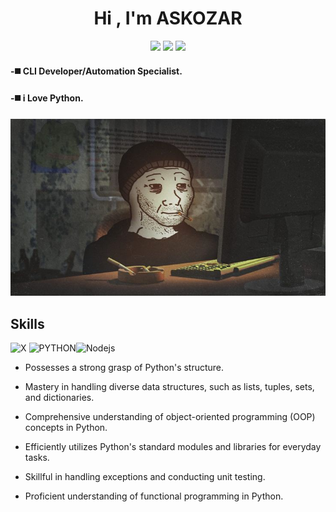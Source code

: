 <h1 align="center">Hi , I'm ASKOZAR </h1>
<p align="center">
    <a href="https://t.me/ASKOZAR"><img src="https://img.shields.io/badge/telegram-%231d1f1e?style=flat&logo=telegram&logoColor=white" /></a>
    <a href="https://www.instagram.com/n5n5_"><img src="https://img.shields.io/badge/instagram-%231d1f1e?style=flat&logo=instagram&logoColor=white" /></a>
    <a href="https://www.facebook.com/100077501528589"><img src="https://img.shields.io/badge/facebook-%231d1f1e?style=flat&logo=facebook&logoColor=white" /></a>
</p>

<h4>-◼️ CLI Developer/Automation Specialist. </h4>
<h4>-◼️ i Love Python. </h4>

![X](65bb8be8de8743022f718c4de898b429.jpg)
## Skills 

![X](https://img.shields.io/badge/Programming%20Languages_:-%231d1f1e?style=for-the-badge)
![PYTHON](https://img.shields.io/badge/python-%231d1f1e?style=for-the-badge&logo=python&logoColor=white)![Nodejs](https://img.shields.io/badge/EX..-%231d1f1e?style=for-the-badge&logo=&logoColor=white)
- Possesses a strong grasp of Python's structure.

- Mastery in handling diverse data structures, such as lists, tuples, sets, and dictionaries.

- Comprehensive understanding of object-oriented programming (OOP) concepts in Python.

- Efficiently utilizes Python's standard modules and libraries for everyday tasks.

- Skillful in handling exceptions and conducting unit testing.

- Proficient understanding of functional programming in Python.
